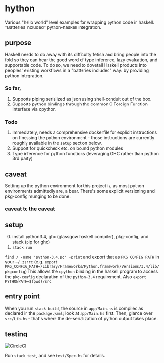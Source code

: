 # hython
Various "hello world" level examples for wrapping python code in haskell.
"Batteries included" python-haskell integration.

## purpose
Haskell needs to do away with its difficulty fetish and bring people into the
fold so they can hear the good word of type inference, lazy evaluation, and
supportable code. To do so, we need to dovetail Haskell products into peoples'
existing workflows in a "batteries included" way: by providing python
integration.

### So far,
1. Supports piping serialized as json using shell-conduit out of the box.
2. Supports python bindings through the common C Foreign Function Interface via
cpython.

### Todo
1. Immediately, needs a comprehensive dockerfile for explicit instructions on
   finessing the python environment - those instructions are currently roughly
   available in the `setup` section below.
2. Support for quickcheck etc. on bound python modules
3. Type inference for python functions (leveraging GHC rather than python 3rd
   party)

## caveat
Setting up the python environment for this project is, as most python
environments admittedly are, a bear. There's some explicit versioning and
pkg-config munging to be done.

### caveat to the caveat

## setup
0. install python3.4, ghc (glassgow haskell compiler), pkg-config,
  and stack (pip for ghc)
1. `stack run`

`find / -name 'python-3.4.pc' -print` and export that as `PKG_CONFIG_PATH` in
your `~/.zshrc` (e.g. `export PKG_CONFIG_PATH=/Library/Frameworks/Python.framework/Versions/3.4/lib/pkgconfig`)
This allows the `cpython` binding in the haskell program to access the
`pkg-config` declaration of the `python-3.4` requirement.
Also `export PYTHONPATH=$(pwd)/src`

## entry point
When you run `stack build`, the source in `app/Main.hs` is compiled as declared
in the `package.yaml`; look at `app/Main.hs` first. Then, glance over
`src/Lib.hs` - that's where the de-serialization of python output takes place.

## testing
[![CircleCI](https://circleci.com/gh/ekalosak/hython/tree/master.svg?style=svg&circle-token=68ad6fb98de4ff6b4b8cadb9398f282049cf5c4d)](https://circleci.com/gh/ekalosak/hython/tree/master)

Run `stack test`, and see `test/Spec.hs` for details.
